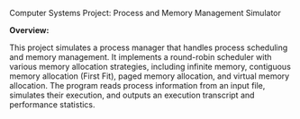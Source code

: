 Computer Systems Project: Process and Memory Management Simulator

**Overview:**

This project simulates a process manager that handles process scheduling and memory management. It implements a round-robin scheduler with various memory allocation strategies, including infinite memory, contiguous memory allocation (First Fit), paged memory allocation, and virtual memory allocation. The program reads process information from an input file, simulates their execution, and outputs an execution transcript and performance statistics.

